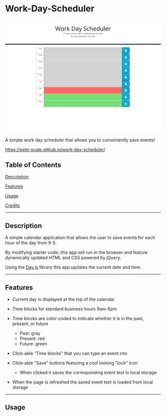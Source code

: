# Work-Day-Scheduler

![Work Day Scheduler Image](./assets/work_day_scheduler.png)

A simple work day scheduler that allows you to conveniently save events!

https://pete-scale.github.io/work-day-scheduler/

## Table of Contents
[Description](#description)

[Features](#features)

[Usage](#usage)

[Credits](#credits)

---

## Description

A simple calendar application that allows the user to save events for each hour of the day from 9-5.

By modifying starter code, this app will run in the browser and feature dynamically updated HTML and CSS powered by jQuery.

Using the [Day.js](https://day.js.org/) library this app updates the current date and time.

---

## Features

* Current day is displayed at the top of the calendar

* Time blocks for standard business hours 9am-5pm

* Time blocks are color-coded to indicate whether it is in the past, present, or future
    * Past: gray
    * Present: red
    * Future: green

* Click-able "Time blocks" that you can type an event into

* Click-able "Save" buttons featuring a cool looking "lock" icon
    * When clicked it saves the corresponding event text in local storage

* When the page is refreshed the saved event text is loaded from local storage

---

## Usage

